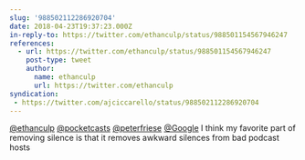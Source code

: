 ```yaml
---
slug: '988502112286920704'
date: 2018-04-23T19:37:23.000Z
in-reply-to: https://twitter.com/ethanculp/status/988501154567946247
references:
  - url: https://twitter.com/ethanculp/status/988501154567946247
    post-type: tweet
    author:
      name: ethanculp
      url: https://twitter.com/ethanculp
syndication:
 - https://twitter.com/ajciccarello/status/988502112286920704
---
```


[@ethanculp](https://twitter.com/ethanculp) [@pocketcasts](https://twitter.com/pocketcasts) [@peterfriese](https://twitter.com/peterfriese) [@Google](https://twitter.com/Google) I think my favorite part of removing silence is that it removes awkward silences from bad podcast hosts
